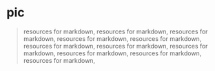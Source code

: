 # pic
> resources for markdown,
> resources for markdown,
> resources for markdown,
> resources for markdown,
> resources for markdown,
> resources for markdown,
> resources for markdown,
> resources for markdown,
> resources for markdown,
> resources for markdown,
> resources for markdown,
